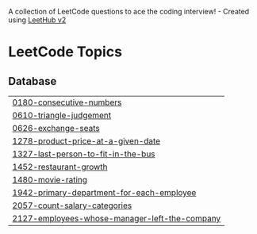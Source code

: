 A collection of LeetCode questions to ace the coding interview! - Created using [LeetHub v2](https://github.com/arunbhardwaj/LeetHub-2.0)
<!---LeetCode Topics Start-->
# LeetCode Topics
## Database
|  |
| ------- |
| [0180-consecutive-numbers](https://github.com/Dhruv3595/Leetcodedhruv/tree/master/0180-consecutive-numbers) |
| [0610-triangle-judgement](https://github.com/Dhruv3595/Leetcodedhruv/tree/master/0610-triangle-judgement) |
| [0626-exchange-seats](https://github.com/Dhruv3595/Leetcodedhruv/tree/master/0626-exchange-seats) |
| [1278-product-price-at-a-given-date](https://github.com/Dhruv3595/Leetcodedhruv/tree/master/1278-product-price-at-a-given-date) |
| [1327-last-person-to-fit-in-the-bus](https://github.com/Dhruv3595/Leetcodedhruv/tree/master/1327-last-person-to-fit-in-the-bus) |
| [1452-restaurant-growth](https://github.com/Dhruv3595/Leetcodedhruv/tree/master/1452-restaurant-growth) |
| [1480-movie-rating](https://github.com/Dhruv3595/Leetcodedhruv/tree/master/1480-movie-rating) |
| [1942-primary-department-for-each-employee](https://github.com/Dhruv3595/Leetcodedhruv/tree/master/1942-primary-department-for-each-employee) |
| [2057-count-salary-categories](https://github.com/Dhruv3595/Leetcodedhruv/tree/master/2057-count-salary-categories) |
| [2127-employees-whose-manager-left-the-company](https://github.com/Dhruv3595/Leetcodedhruv/tree/master/2127-employees-whose-manager-left-the-company) |
<!---LeetCode Topics End-->